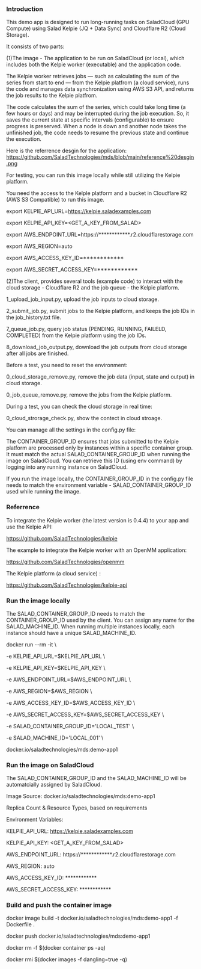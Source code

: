 ### Introduction

This demo app is designed to run long-running tasks on SaladCloud (GPU Compute) using Salad Kelpie (JQ + Data Sync) and Cloudflare R2 (Cloud Storage).

It consists of two parts:

(1)The image - The application to be run on SaladCloud (or local), which includes both the Kelpie worker (executable) and the application code.

The Kelpie worker retrieves jobs — such as calculating the sum of the series from start to end — from the Kelpie platfrom (a cloud service), runs the code and manages data synchronization using AWS S3 API, and returns the job results to the Kelpie platfrom.

The code calculates the sum of the series, which could take long time (a few hours or days) and may be interrupted during the job execution. So, it saves the current state at specific intervals (configurable) to ensure progress is preserved. When a node is down and another node takes the unfinished job, the code needs to resume the previous state and continue the execution.

Here is the referrence desgin for the application:
https://github.com/SaladTechnologies/mds/blob/main/reference%20desgin.png

For testing, you can run this image locally while still utilizing the Kelpie platform.

You need the access to the Kelple platform and a bucket in Cloudflare R2 (AWS S3 Compatible) to run this image.

export KELPIE_API_URL=https://kelpie.saladexamples.com

export KELPIE_API_KEY=<GET_A_KEY_FROM_SALAD>

export AWS_ENDPOINT_URL=https://************.r2.cloudflarestorage.com

export AWS_REGION=auto

export AWS_ACCESS_KEY_ID=************

export AWS_SECRET_ACCESS_KEY=************


(2)The client, provides several tools (example code) to interact with the cloud storage - Cloudflare R2 and the job queue - the Kelpie platform.

1_upload_job_input.py, upload the job inputs to cloud storage.

2_submit_job.py, submit jobs to the Kelpie platform, and keeps the job IDs in the job_history.txt file.

7_queue_job.py, query job status (PENDING, RUNNING, FAILELD, COMPLETED) from the Kelpie platform using the job IDs.

8_download_job_output.py, download the job outputs from cloud storage after all jobs are finished.

Before a test, you need to reset the environment:

0_cloud_storage_remove.py, remove the job data (input, state and output) in cloud storage.

0_job_queue_remove.py, remove the jobs from the Kelpie platform.

During a test, you can check the cloud storage in real time:

0_cloud_strorage_check.py, show the contect in cloud stroage.


You can manage all the settings in the config.py file:

The CONTAINER_GROUP_ID ensures that jobs submitted to the Kelpie platform are processed only by instances within a specific container group. It must match the actual SALAD_CONTAINER_GROUP_ID when running the image on SaladCloud. You can retrieve this ID (using env command) by logging into any running instance on SaladCloud.

If you run the image locally,  the CONTAINER_GROUP_ID in the config.py file needs to match the environment variable - SALAD_CONTAINER_GROUP_ID used while running the image.

### Referrence

To integrate the Kelpie worker (the latest version is 0.4.4) to your app and use the Kelpie API: 

https://github.com/SaladTechnologies/kelpie

The example to integrate the Kelpie worker with an OpenMM application:

https://github.com/SaladTechnologies/openmm

The Kelpie platform (a cloud service) : 

https://github.com/SaladTechnologies/kelpie-api


### Run the image locally

The SALAD_CONTAINER_GROUP_ID needs to match the CONTAINER_GROUP_ID used by the client. You can assign any name for the SALAD_MACHINE_ID. When running multiple instances locally, each instance should have a unique SALAD_MACHINE_ID.

docker run --rm -it \

-e KELPIE_API_URL=$KELPIE_API_URL \

-e KELPIE_API_KEY=$KELPIE_API_KEY \

-e AWS_ENDPOINT_URL=$AWS_ENDPOINT_URL \

-e AWS_REGION=$AWS_REGION \

-e AWS_ACCESS_KEY_ID=$AWS_ACCESS_KEY_ID \

-e AWS_SECRET_ACCESS_KEY=$AWS_SECRET_ACCESS_KEY \

-e SALAD_CONTAINER_GROUP_ID='LOCAL_TEST' \

-e SALAD_MACHINE_ID='LOCAL_001' \

docker.io/saladtechnologies/mds:demo-app1


### Run the image on SaladCloud

The SALAD_CONTAINER_GROUP_ID and the SALAD_MACHINE_ID will be automatcially assigned by SaladCloud.

Image Source: docker.io/saladtechnologies/mds:demo-app1

Replica Count & Resource Types,  based on requirements

Environment Variables:

KELPIE_API_URL: https://kelpie.saladexamples.com

KELPIE_API_KEY: <GET_A_KEY_FROM_SALAD>

AWS_ENDPOINT_URL: https://************.r2.cloudflarestorage.com

AWS_REGION: auto

AWS_ACCESS_KEY_ID: ************

AWS_SECRET_ACCESS_KEY: ************


### Build and push the container image

docker image build -t docker.io/saladtechnologies/mds:demo-app1 -f Dockerfile .

docker push docker.io/saladtechnologies/mds:demo-app1

docker rm -f $(docker container ps -aq)

docker rmi $(docker images -f dangling=true -q)